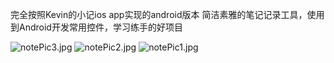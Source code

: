 完全按照Kevin的小记ios app实现的android版本 
简洁素雅的笔记记录工具，使用到Android开发常用控件，学习练手的好项目 

![notePic3.jpg](http://o81ljhejf.bkt.clouddn.com/notePic3.jpg?imageView2/1/w/270/h/480/q/75) ![notePic2.jpg](http://o81ljhejf.bkt.clouddn.com/notePic2.jpg?imageView2/1/w/270/h/480/q/75) ![notePic1.jpg](http://o81ljhejf.bkt.clouddn.com/notePic1.jpg?imageView2/1/w/270/h/480/q/75)
